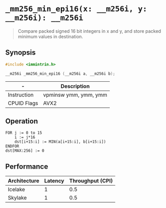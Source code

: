 `_mm256_min_epi16(x: __m256i, y: __m256i): __m256i`
===================================================

> Compare packed signed 16 bit integers in x and y, and store packed minimum values in destination.

## Synopsis

```c
#include <immintrin.h>

__m256i _mm256_min_epi16 (__m256i a, __m256i b);
```

| -           | Description           |
| ----------- | --------------------- |
| Instruction | vpminsw ymm, ymm, ymm |
| CPUID Flags | AVX2                  |

## Operation

```
FOR j := 0 to 15
	i := j*16
	dst[i+15:i] := MIN(a[i+15:i], b[i+15:i])
ENDFOR
dst[MAX:256] := 0
```

## Performance

| Architecture | Latency | Throughput (CPI) |
| ------------ | ------- | ---------------- |
| Icelake      | 1       | 0.5              |
| Skylake      | 1       | 0.5              |
